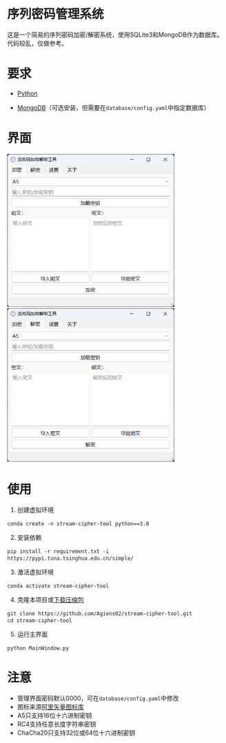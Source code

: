 # 序列密码管理系统

这是一个简易的序列密码加密/解密系统，使用SQLite3和MongoDB作为数据库。
代码较乱，仅做参考。
# 要求

- [Python](https://www.python.org/downloads/) 

- [MongoDB](https://www.mongodb.com/try/download/community)（可选安装，但需要在`database/config.yaml`中指定数据库）

# 界面

<img src="./docs/encrypt.png" title="" alt="encrypt.png" style="zoom:67%;">
<img src="./docs/decrypt.png" title="" alt="decrypt.png" style="zoom:67%;">



# 使用

1. 创建虚拟环境

```Shell
conda create -n stream-cipher-tool python==3.8
```

2. 安装依赖

```Shell
pip install -r requirement.txt -i https://pypi.tuna.tsinghua.edu.cn/simple/
```

3. 激活虚拟环境

```Shell
conda activate stream-cipher-tool
```

4. 克隆本项目或[下载压缩包](https://github.com/Agiens02/stream-cipher-tool/archive/refs/heads/master.zip)

```Shell
git clone https://github.com/Agiens02/stream-cipher-tool.git
cd stream-cipher-tool
```

5. 运行主界面

```Shell
python MainWindow.py
```

# 注意
- 管理界面密码默认0000，可在`database/config.yaml`中修改
- 图标来源[阿里矢量图标库](https://www.iconfont.cn/)
- A5只支持16位十六进制密钥
- RC4支持任意长度字符串密钥
- ChaCha20只支持32位或64位十六进制密钥



